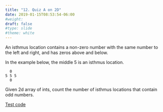 ```yaml
---
title: "12. Quiz A on 2D"
date: 2019-01-15T08:53:54-06:00
#weight: 
draft: false
#type: slide
#theme: white
---
```


An isthmus location contains a non-zero number with the same number to
the left and right, and has zeros above and below.

In the example below, the middle 5 is an isthmus location.

      0
    5 5 5
      0
      
Given 2d array of ints, count the number of isthmus locations that
contain odd numbers.

[Test code](Isthmus.java)

